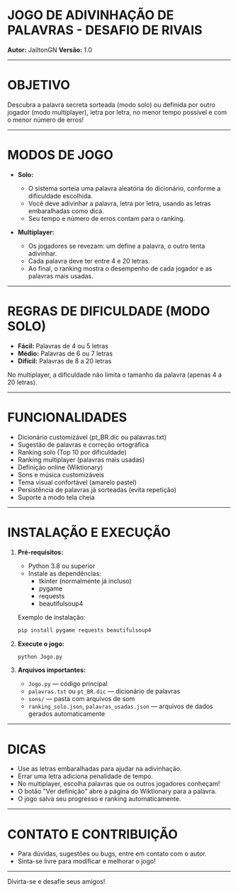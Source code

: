 JOGO DE ADIVINHAÇÃO DE PALAVRAS - DESAFIO DE RIVAIS
====================================================

**Autor:** JailtonGN
**Versão:** 1.0

---

# OBJETIVO
Descubra a palavra secreta sorteada (modo solo) ou definida por outro jogador (modo multiplayer), letra por letra, no menor tempo possível e com o menor número de erros!

---

# MODOS DE JOGO

- **Solo:**
  - O sistema sorteia uma palavra aleatória do dicionário, conforme a dificuldade escolhida.
  - Você deve adivinhar a palavra, letra por letra, usando as letras embaralhadas como dica.
  - Seu tempo e número de erros contam para o ranking.

- **Multiplayer:**
  - Os jogadores se revezam: um define a palavra, o outro tenta adivinhar.
  - Cada palavra deve ter entre 4 e 20 letras.
  - Ao final, o ranking mostra o desempenho de cada jogador e as palavras mais usadas.

---

# REGRAS DE DIFICULDADE (MODO SOLO)
- **Fácil:** Palavras de 4 ou 5 letras
- **Médio:** Palavras de 6 ou 7 letras
- **Difícil:** Palavras de 8 a 20 letras

No multiplayer, a dificuldade não limita o tamanho da palavra (apenas 4 a 20 letras).

---

# FUNCIONALIDADES
- Dicionário customizável (pt_BR.dic ou palavras.txt)
- Sugestão de palavras e correção ortográfica
- Ranking solo (Top 10 por dificuldade)
- Ranking multiplayer (palavras mais usadas)
- Definição online (Wiktionary)
- Sons e música customizáveis
- Tema visual confortável (amarelo pastel)
- Persistência de palavras já sorteadas (evita repetição)
- Suporte a modo tela cheia

---

# INSTALAÇÃO E EXECUÇÃO

1. **Pré-requisitos:**
   - Python 3.8 ou superior
   - Instale as dependências:
     - tkinter (normalmente já incluso)
     - pygame
     - requests
     - beautifulsoup4

   Exemplo de instalação:
   ```sh
   pip install pygame requests beautifulsoup4
   ```

2. **Execute o jogo:**
   ```sh
   python Jogo.py
   ```

3. **Arquivos importantes:**
   - `Jogo.py` — código principal
   - `palavras.txt` ou `pt_BR.dic` — dicionário de palavras
   - `sons/` — pasta com arquivos de som
   - `ranking_solo.json`, `palavras_usadas.json` — arquivos de dados gerados automaticamente

---

# DICAS
- Use as letras embaralhadas para ajudar na adivinhação.
- Errar uma letra adiciona penalidade de tempo.
- No multiplayer, escolha palavras que os outros jogadores conheçam!
- O botão "Ver definição" abre a página do Wiktionary para a palavra.
- O jogo salva seu progresso e ranking automaticamente.

---

# CONTATO E CONTRIBUIÇÃO
- Para dúvidas, sugestões ou bugs, entre em contato com o autor.
- Sinta-se livre para modificar e melhorar o jogo!

---

Divirta-se e desafie seus amigos!
